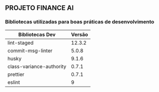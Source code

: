 ## PROJETO FINANCE AI

### Bibliotecas utilizadas para boas práticas de desenvolvimento

| Bibliotecas Dev          | Versão |
| ------------------------ | ------ |
| lint-staged              | 12.3.2 |
| commit-msg-linter        | 5.0.8  |
| husky                    | 9.1.6  |
| class-variance-authority | 0.7.1  |
| prettier                 | 0.7.1  |
| eslint                   | 9      |
